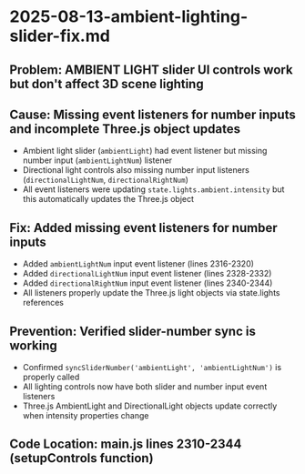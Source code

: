 # 2025-08-13-ambient-lighting-slider-fix.md

## Problem: AMBIENT LIGHT slider UI controls work but don't affect 3D scene lighting

## Cause: Missing event listeners for number inputs and incomplete Three.js object updates
- Ambient light slider (`ambientLight`) had event listener but missing number input (`ambientLightNum`) listener
- Directional light controls also missing number input listeners (`directionalLightNum`, `directionalRightNum`)
- All event listeners were updating `state.lights.ambient.intensity` but this automatically updates the Three.js object

## Fix: Added missing event listeners for number inputs
- Added `ambientLightNum` input event listener (lines 2316-2320)
- Added `directionalLightNum` input event listener (lines 2328-2332) 
- Added `directionalRightNum` input event listener (lines 2340-2344)
- All listeners properly update the Three.js light objects via state.lights references

## Prevention: Verified slider-number sync is working
- Confirmed `syncSliderNumber('ambientLight', 'ambientLightNum')` is properly called
- All lighting controls now have both slider and number input event listeners
- Three.js AmbientLight and DirectionalLight objects update correctly when intensity properties change

## Code Location: main.js lines 2310-2344 (setupControls function)